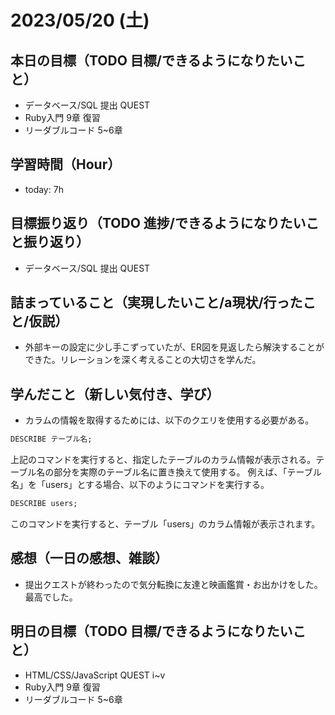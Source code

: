 # 2023/05/20 (土)

## 本日の目標（TODO 目標/できるようになりたいこと）

- データベース/SQL 提出 QUEST
- Ruby入門 9章 復習
- リーダブルコード 5~6章

## 学習時間（Hour）

- today: 7h

## 目標振り返り（TODO 進捗/できるようになりたいこと振り返り）

- データベース/SQL 提出 QUEST

## 詰まっていること（実現したいこと/a現状/行ったこと/仮説）

- 外部キーの設定に少し手こずっていたが、ER図を見返したら解決することができた。リレーションを深く考えることの大切さを学んだ。

## 学んだこと（新しい気付き、学び）

- カラムの情報を取得するためには、以下のクエリを使用する必要がある。

```sql
DESCRIBE テーブル名;
```
上記のコマンドを実行すると、指定したテーブルのカラム情報が表示される。テーブル名の部分を実際のテーブル名に置き換えて使用する。
例えば、「テーブル名」を「users」とする場合、以下のようにコマンドを実行する。

```sql
DESCRIBE users;
```
このコマンドを実行すると、テーブル「users」のカラム情報が表示されます。

## 感想（一日の感想、雑談）

- 提出クエストが終わったので気分転換に友達と映画鑑賞・お出かけをした。最高でした。

## 明日の目標（TODO 目標/できるようになりたいこと）

- HTML/CSS/JavaScript QUEST i~v
- Ruby入門 9章 復習
- リーダブルコード 5~6章